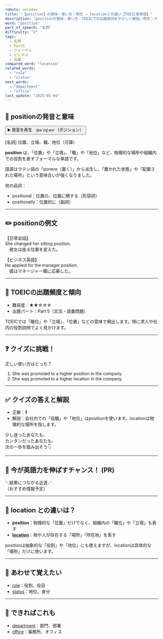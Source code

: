 ```yaml
---
robots: noindex
title: "【position】の意味・使い方・例文 ― locationとの違い【TOEIC英単語】"
description: "positionの意味・使い方・TOEICでの出題傾向をやさしく解説。例文・クイズ付きでlocationとの違いもわかりやすく学べます。"
word: "position"
part_of_speech: "名詞"
difficulty: "2"
tags:
  - 名詞
  - Part5
  - フォーマル
  - ビジネス
  - 会議
compared_word: "location"
related_words:
  - "role"
  - "status"
next_words:
  - "department"
  - "office"
last_update: "2025-05-04"
---
```


## 🔰 positionの発音と意味

<button class="play-audio" onclick="playTTS('position')">
  <span class="play-audio-main">
    ▶️ 発音を再生　/pəˈzɪʃ.ən/
  </span>
  <span class="play-audio-sub">
    （ポジション）
  </span>
</button>

[名詞] 位置、立場、職、地位（可算）

**position** は、「位置」や「立場」、「職」や「地位」など、物理的な場所や組織内での役割を表すフォーマルな単語です。

語源はラテン語の「ponere（置く）」から派生し、「置かれた状態」や「配置された場所」という意味合いが強くなりました。

他の品詞：  
- positional：位置の、位置に関する（形容詞）
- positionally：位置的に（副詞）

---

## ✏️ positionの例文

【日常会話】  
She changed her sitting position.  
　彼女は座る位置を変えた。

【ビジネス英語】  
He applied for the manager position.  
　彼はマネージャー職に応募した。

---

## 🎯 TOEICの出題頻度と傾向

- 難易度：★★☆☆☆
- 出題パート：Part 5（文法・語彙問題）

TOEICでは「職位」や「立場」、「位置」などの意味で頻出します。特に求人や社内の役割説明でよく見かけます。

---

## ❓ クイズに挑戦！

正しい使い方はどっち？

1. She was promoted to a higher position in the company.  
2. She was promoted to a higher location in the company.

---

## ✅ クイズの答えと解説

- 正解：**1**
- 解説：会社内での「役職」や「地位」はpositionを使います。locationは物理的な場所を指します。

少し迷ったあなたも、  
カンタンだったあなたも、  
次の一歩を踏み出そう👇️

---

## 🚀 今が英語力を伸ばすチャンス！ (PR)

<div class="info-center">
＼結果につながる近道／<br>  
（おすすめ情報予定）
</div>

---

## 🤔  location との違いは？

- **position**：物理的な「位置」だけでなく、組織内の「職位」や「立場」も表す
- **[location](/location)**：物や人が存在する「場所」「所在地」を表す

positionは抽象的な「役割」や「地位」にも使えますが、locationは具体的な「場所」だけに使います。

---

## 🧩 あわせて覚えたい

- [role](/role)：役割、役目
- [status](/status)：地位、身分

---

## 📖 できればこれも

- [department](/department)：部門、部署
- [office](/office)：事務所、オフィス

<!-- cvid: aid20_bid32 -->
